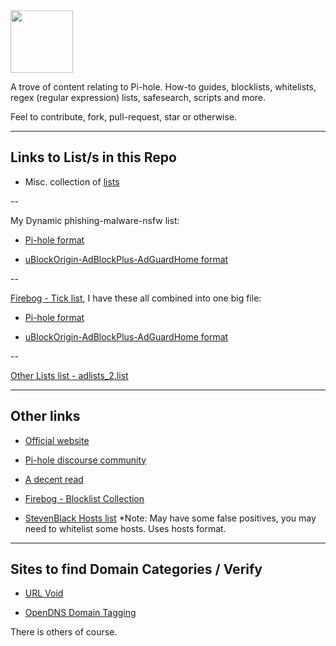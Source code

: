 <img src="https://raw.githubusercontent.com/lwsnz/pihole/main/images/pi-hole-image-transp.png" width="100" position="center">
  
<!-- # Pi-hole -->

A trove of content relating to Pi-hole. How-to guides, blocklists, whitelists, regex (regular expression) lists, safesearch, scripts and more. 

Feel to contribute, fork, pull-request, star or otherwise.

----

## Links to List/s in this Repo

* Misc. collection of [lists](lists)

--

My Dynamic phishing-malware-nsfw list:

* [Pi-hole format](dynamic-big-list/pihole-blocklist-phish-malware-nsfw.txt) 
 
* [uBlockOrigin-AdBlockPlus-AdGuardHome format](dynamic-big-list/easylist_format/lz-eng_easyList-phish-malware-nsfw.txt)

--

[Firebog - Tick list](https://v.firebog.net/hosts/lists.php?type=tick), I have these all combined into one big file:

* [Pi-hole format](dynamic-big-list/firebog-ticklist.list) 

* [uBlockOrigin-AdBlockPlus-AdGuardHome format](dynamic-big-list/easylist_format/lz-eng_easylist-firebog-ticklist.list)

--

[Other Lists list - adlists_2.list](lists/adlists_2.list)

----

## Other links

* [Official website](https://pi-hole.net/)

* [Pi-hole discourse community](https://discourse.pi-hole.net/)

* [A decent read](https://obutterbach.medium.com/unlock-the-full-potential-of-pihole-e795342e0e36)

* [Firebog - Blocklist Collection](https://v.firebog.net/hosts/lists.php)

* [StevenBlack Hosts list](https://raw.githubusercontent.com/StevenBlack/hosts/master/hosts) *Note: May have some false positives, you may need to whitelist some hosts. Uses hosts format.

----

## Sites to find Domain Categories / Verify

* [URL Void](https://www.urlvoid.com)

* [OpenDNS Domain Tagging](https://community.opendns.com/domaintagging/)

There is others of course.
